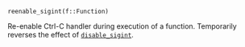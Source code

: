 ```
reenable_sigint(f::Function)
```

Re-enable Ctrl-C handler during execution of a function. Temporarily reverses the effect of [`disable_sigint`](@ref).
